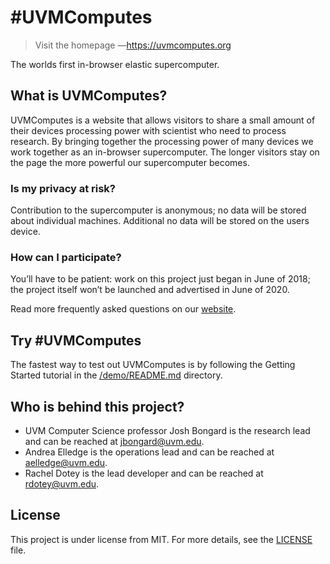 # #UVMComputes #
> Visit the homepage —https://uvmcomputes.org

The worlds first in-browser elastic supercomputer.

## What is UVMComputes? ##

UVMComputes is a website that allows visitors to share a small amount of their devices processing power with scientist who need to process research. By bringing together the processing power of many devices we work together as an in-browser supercomputer. The longer visitors stay on the page the more powerful our supercomputer becomes.
### Is my privacy at risk? ###

Contribution to the supercomputer is anonymous; no data will be stored about individual machines. Additional no data will be stored on the users device.

### How can I participate? ###
You’ll have to be patient: work on this project just began in June of 2018; the project itself won’t be launched and advertised in June of 2020.

Read more frequently asked questions on our [website](https://www.uvmcomputes.org/faq).


## Try #UVMComputes ##

The fastest way to test out UVMComputes is by following the Getting Started tutorial in the [/demo/README.md](demo) directory.
## Who is behind this project? ##

 - UVM Computer Science professor Josh Bongard is the research lead and can be reached at jbongard@uvm.edu. 
 - Andrea Elledge is the operations lead and can be reached at aelledge@uvm.edu. 
 - Rachel Dotey is the lead developer and can be reached at rdotey@uvm.edu.

## License ##

This project is under license from MIT. For more details, see the [LICENSE](LICENSE.md) file.
